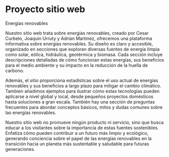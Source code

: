# Proyecto sitio web
Energías renovables

Nuestro sitio web trata sobre energías renovables, creado por Cesar Curbelo, Joaquin Urruty y Adrian Martinez, ofrecemos una plataforma informativa sobre energías renovables. Su diseño es claro y accesible, organizado en secciones que exploran diversas fuentes de energía limpia como solar, eólica, hidráulica, geotérmica y biomasa. Cada sección incluye descripciones detalladas de cómo funcionan estas energías, sus beneficios para el medio ambiente y su impacto en la reducción de la huella de carbono.

Además, el sitio proporciona estadísticas sobre el uso actual de energías renovables y sus beneficios a largo plazo para mitigar el cambio climático. Tambien añadimos ejemplos para ilustrar cómo estas tecnologías pueden aplicarse a nivel global y local, desde pequeños proyectos domésticos hasta soluciones a gran escala. También hay una sección de preguntas frecuentes para abordar conceptos básicos, mitos y dudas comunes sobre las energías renovables.

Nuestro sitio web no promueve ningún producto ni servicio, sino que busca educar a los visitantes sobre la importancia de estas fuentes sostenibles. Enfatiza cómo pueden contribuir a un futuro más limpio y ecológico, generando conciencia sobre el papel de las energías renovables en la transición hacia un planeta más sustentable y saludable para futuras generaciones.
